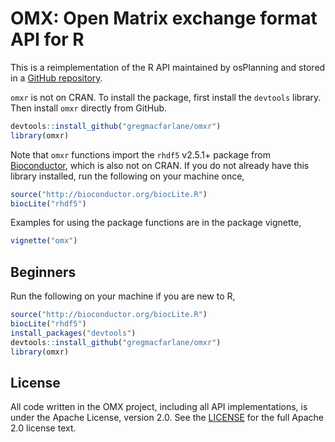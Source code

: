 OMX:  Open Matrix exchange format API for R
===

This is a reimplementation of the R API maintained by osPlanning and stored in a
[GitHub repository](https://github.com/osPlanning/omx/).

`omxr` is not on CRAN. To install the package, first install the `devtools` library. Then
install `omxr` directly from GitHub.

```r
devtools::install_github("gregmacfarlane/omxr")
library(omxr)
```
    
Note that `omxr` functions import the `rhdf5` v2.5.1+ package from
[Bioconductor](http://bioconductor.org/packages/release/bioc/html/rhdf5.html),
which is also not on CRAN. If you do not already have this library installed, run 
the following on your machine once,

```r
source("http://bioconductor.org/biocLite.R")
biocLite("rhdf5")
```

Examples for using the package functions are in the package vignette,
```r
vignette("omx")
```

Beginners
-----------------
Run the following on your machine if you are new to R,

```r
source("http://bioconductor.org/biocLite.R")
biocLite("rhdf5")
install_packages("devtools")
devtools::install_github("gregmacfarlane/omxr")
library(omxr)
```

License 
-----------------
All code written in the OMX project, including all API implementations,
is under the Apache License,  version 2.0. See the [LICENSE](LICENSE) for the
full Apache 2.0 license text.
